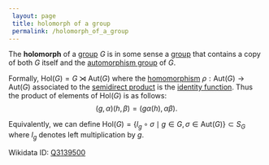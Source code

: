 ```yaml
---
 layout: page
 title: holomorph of a group
 permalink: /holomorph_of_a_group
---
```

The **holomorph** of a [group](https://defsmath.github.io/DefsMath/group) $G$ is in some sense a [group](https://defsmath.github.io/DefsMath/group) that contains a copy of both $G$ itself and the [automorphism group](https://defsmath.github.io/DefsMath/automorphism_group) of $G$. 

Formally, $\text{Hol}(G) = G\rtimes \text{Aut}(G)$ where the [homomorphism](https://defsmath.github.io/DefsMath/group_homomorphism) $\rho: \text{Aut}(G)\to \text{Aut}(G)$ associated to the [semidirect product](https://defsmath.github.io/DefsMath/semidirect_product) is the [identity function](https://defsmath.github.io/DefsMath/identity_function). Thus the product of elements of $\text{Hol}(G)$ is as follows:
$$(g,\alpha)(h,\beta) = (g\alpha(h),\alpha\beta).$$

Equivalently, we can define $\text{Hol}(G) =\{l_g\circ\sigma \mid g\in G, \sigma\in\text{Aut}(G)\}\subset S_G$ where $l_g$ denotes left multiplication by $g$.

Wikidata ID: [Q3139500](https://www.wikidata.org/wiki/Q3139500)